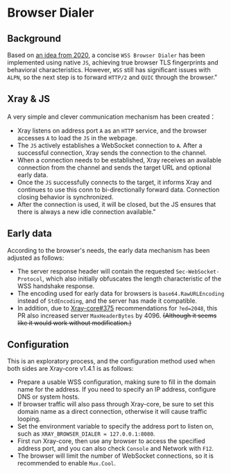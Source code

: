 # Browser Dialer

<Badge text="BETA" type="warning"/> <Badge text="v1.4.1+" type="warning"/>

## Background

Based on [an idea from 2020](https://github.com/v2ray/discussion/issues/754#issuecomment-647934994), a concise `WSS Browser Dialer` has been implemented using native `JS`, achieving true browser TLS fingerprints and behavioral characteristics.
However, `WSS` still has significant issues with `ALPN`, so the next step is to forward `HTTP/2` and `QUIC` through the browser."

## Xray & JS

A very simple and clever communication mechanism has been created：

- Xray listens on address port `A` as an `HTTP` service, and the browser accesses `A` to load the `JS` in the webpage.
- The `JS` actively establishes a WebSocket connection to `A`. After a successful connection, Xray sends the connection to the channel.
- When a connection needs to be established, Xray receives an available connection from the channel and sends the target URL and optional early data.
- Once the `JS` successfully connects to the target, it informs Xray and continues to use this conn to bi-directionally forward data. Connection closing behavior is synchronized.
- After the connection is used, it will be closed, but the JS ensures that there is always a new idle connection available."

## Early data

According to the browser's needs, the early data mechanism has been adjusted as follows:

- The server response header will contain the requested `Sec-WebSocket-Protocol`, which also initially obfuscates the length characteristic of the WSS handshake response.
- The encoding used for early data for browsers is `base64.RawURLEncoding` instead of `StdEncoding`, and the server has made it compatible.
- In addition, due to [Xray-core#375](https://github.com/XTLS/Xray-core/pull/375) recommendations for `?ed=2048`,  this PR also increased server `MaxHeaderBytes` by 4096. ~~(Although it seems like it would work without modification.)~~

## Configuration <Badge text="v1.4.1" type="warning"/>

This is an exploratory process, and the configuration method used when both sides are Xray-core v1.4.1 is as follows:

- Prepare a usable WSS configuration, making sure to fill in the domain name for the address. If you need to specify an IP address, configure DNS or system hosts.
- If browser traffic will also pass through Xray-core, be sure to set this domain name as a direct connection, otherwise it will cause traffic looping.
- Set the environment variable to specify the address port to listen on, such as `XRAY_BROWSER_DIALER = 127.0.0.1:8080`.
- First run Xray-core, then use any browser to access the specified address port, and you can also check `Console` and Network with `F12`.
- The browser will limit the number of WebSocket connections, so it is recommended to enable `Mux.Cool`.
